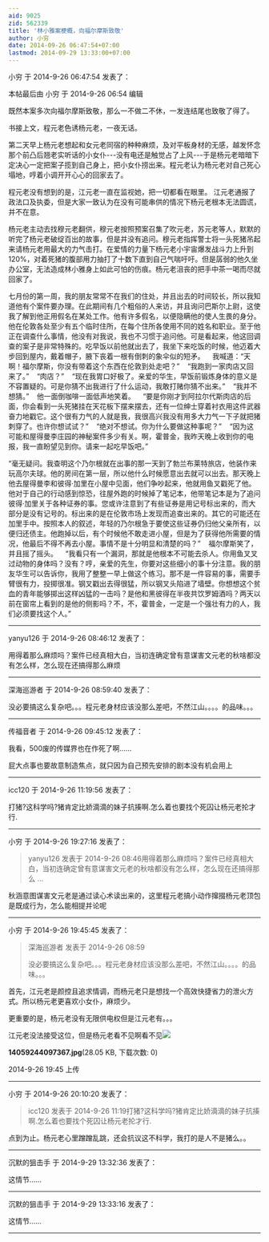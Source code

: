 ```yaml
---
aid: 9025
zid: 562339
title: '林小雅案梗概，向福尔摩斯致敬'
author: 小穷
date: 2014-09-26 06:47:54+07:00
lastmod: 2014-09-29 13:33:00+07:00
---
```


小穷 于 2014-9-26 06:47:54 发表了：

本帖最后由 小穷 于 2014-9-26 06:54 编辑 

既然本案多次向福尔摩斯致敬，那么一不做二不休，一发连结尾也致敬了得了。

书接上文，程元老色诱杨元老，一夜无话。

第二天早上杨元老想起和女元老同宿的种种麻烦，及对平板身材的无感，越发怀念那个前凸后翘老实听话的小女仆---没有电还是触觉占了上风---于是杨元老暗暗下定决心一定把案子揽到自己身上，把小女仆捞出来。程元老认为杨元老对自己死心塌地，哼着小调开开心心的回家去了。

程元老没有想到的是，江元老一直在监视她，把一切都看在眼里。 江元老通报了政法口及执委，但是大家一致认为在没有可能串供的情况下杨元老根本无法圆谎，并不在意。

杨元老主动去找穆元老翻供，穆元老按照预案召集了吹元老，苏元老等人，默默的听完了杨元老破绽百出的故事，但是并没有追问。穆元老指挥警士将一头死猪吊起来请杨元老用最大的力气击打。在爱情的力量下杨元老小宇宙爆发战斗力上升到120%，对着死猪的腹部用力抽打了十数下直到自己气喘吁吁。但是孱弱的他久坐办公室，无法造成林小雅身上如此可怕的伤痕。杨元老沮丧的把手中茶一喝而尽就回家了。

七月份的第一周，我的朋友常常不在我们的住处，并且出去的时间较长，所以我知道他有个案件要办理。在此期间有几个粗俗的人来访，并且询问巴斯尔上尉，这使我了解到他正用假名在某处工作。他有许多假名，以便隐瞒他的使人生畏的身分。他在伦敦各处至少有五个临时住所，在每个住所各使用不同的姓名和职业。至于他正在调查什么事情，他没有对我说，我也不习惯于追问他。可是看起来，他这回调查的案子是非常特殊的。吃早饭以前他就出去了，我坐下来吃饭的时候，他迈着大步回到屋内，戴着帽子，腋下丧着一根有倒刺的象伞似的短矛。    我喊道：“天啊！福尔摩斯，你没有带着这个东西在伦敦到处走吧？”    “我跑到一家肉店又回来了。”    “肉店？”    “现在我胃口好极了。亲爱的华生，早饭前锻炼身体的意义是不容置疑的。可是你猜不出我进行了什么运动，我敢打赌你猜不出来。”    “我并不想猜。”    他一面倒咖啡一面低声地笑着。    “要是你刚才到阿拉尔代斯肉店的后面，你会看到一头死猪挂在天花板下摆来摆去，还有一位绅士穿着衬衣用这件武器奋力地戳它。这个很有力气的人就是我，我很高兴我没有用多大力气一下子就把猪刺穿了。也许你想试试？”    “绝对不想试。你为什么要做这种事呢？”    “因为这可能和屋得曼李庄园的神秘案件多少有关。啊，霍普金，我昨天晚上收到你的电报，我一直盼望见到你。请来一起吃早饭吧。”

“毫无疑问。我查明这个乃尔根就在出事的那一天到了勃兰布莱特旅店，他装作来玩高尔夫球。他的房间在第一层，所以他什么时候愿意出去就可以出去。那天晚上他去屋得曼李和彼得·加里在小屋中见面，他们争吵起来，他就用鱼叉戳死了他。他对于自己的行动感到惊恐，往屋外跑的时候掉了笔记本，他带笔记本是为了追问彼得·加里关于各种证券的事。您或许注意到了有些证券是用记号标出来的，而大部分是没有记号的。标出来的是在伦敦市场上发现而追查出来的。其它的可能还在加里手中。按照本人的叙述，年轻的乃尔根急于要使这些证券仍归他父亲所有，以便归还债主。他跑掉以后，有个时候他不敢走进小屋，但是为了获得他所需要的情况，他最后不得不再去小屋。事情不是十分明显和清楚的吗？”    福尔摩斯笑了，并且摇了摇头。    “我看只有一个漏洞，那就是他根本不可能去杀人。你用鱼叉叉过动物的身体吗？没有？哼，亲爱的先生，你要对这些细小的事十分注意。我的朋友华生可以告诉你，我用了整整一早上做这个练习。那不是一件容易的事，需要手臂很有力，投掷很准。钢叉戳出去得很猛，所以钢叉头陷进了墙壁。你想想这个贫血的青年能够掷出这样凶猛的一击吗？是他和黑彼得在半夜共饮罗姆酒吗？两天以前在窗帘上看到的是他的侧影吗？不，不，霍普金，一定是一个强壮有力的人，我们必须要找这个人。”

---------

yanyu126 于 2014-9-26 08:46:12 发表了：

用得着那么麻烦吗？案件已经真相大白，当初连确定曾有意谋害文元老的秋啥都没有怎么样，怎么现在还搞得那么麻烦

---------

深海巡游者 于 2014-9-26 08:59:40 发表了：

没必要搞这么复杂吧。。。程元老身材应该没那么差吧，不然江山。。。。的品味。。。

---------

传福音者 于 2014-9-26 09:45:12 发表了：

我看，500废的传媒界也在作死了啊……

屁大点事也要故意制造焦点，就只因为自己预先安排的剧本没有机会用上

---------

icc120 于 2014-9-26 11:19:56 发表了：

打猪?这科学吗?猪肯定比娇滴滴的妹子抗揍啊.怎么着也要找个死囚让杨元老抡才行.

---------

小穷 于 2014-9-26 19:27:16 发表了：

> yanyu126 发表于 2014-9-26 08:46用得着那么麻烦吗？案件已经真相大白，当初连确定曾有意谋害文元老的秋啥都没有怎么样，怎么现在还搞得那么 ...



秋涵意图谋害文元老是通过读心术读出来的，这里程元老搞小动作撺掇杨元老顶包是既成行为，怎么能相提并论呢

---------

小穷 于 2014-9-26 19:45:45 发表了：

> 深海巡游者 发表于 2014-9-26 08:59
> 
> 没必要搞这么复杂吧。。。程元老身材应该没那么差吧，不然江山。。。。的品味。。。



首先，江元老是颜控且追求情调，而杨元老只是想找一个高效快捷省力的泄火方式。所以杨元老更喜欢小女仆，麻烦少。

更重要的是，杨元老没有无限供电权但是江元老有。。。

江元老没法接受这位，但是杨元老看不见啊看不见![](https://cdn.jsdelivr.net/gh/lzjluzijie/beichao@main/static/img/194517r11epc1p2rdedupd.jpg)



**14059244097367.jpg**(28.05 KB, 下载次数: 0)



2014-9-26 19:45 上传

---------

小穷 于 2014-9-26 20:10:20 发表了：

> icc120 发表于 2014-9-26 11:19打猪?这科学吗?猪肯定比娇滴滴的妹子抗揍啊.怎么着也要找个死囚让杨元老抡才行.



点到为止。杨元老心里蹭蹭乱跳，还会抗议这不科学，我打的是人不是猪么。。

---------

沉默的狙击手 于 2014-9-29 13:32:36 发表了：

这情节……

---------

沉默的狙击手 于 2014-9-29 13:33:16 发表了：

这情节……

---------


